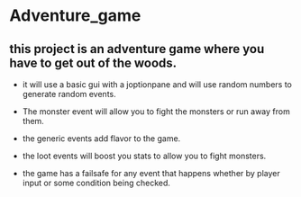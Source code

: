 # Adventure_game
## this project is an adventure game where you have to get out of the woods. 

+ it will use a basic gui with a joptionpane and will use random numbers to generate random events. 

* The monster event will allow you to fight the monsters or run away from them.

* the generic events add flavor to the game.

* the loot events will boost you stats to allow you to fight monsters.

- the game has a failsafe for any event that happens whether by player input or some condition being checked.
